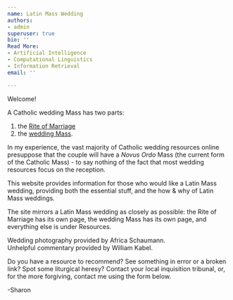 ```yaml
---
name: Latin Mass Wedding
authors:
- admin
superuser: true
bio: ''
Read More:
- Artificial Intelligence
- Computational Linguistics
- Information Retrieval
email: ''

---
```

Welcome!

A Catholic wedding Mass has two parts:

1. the [Rite of Marriage](https://www.latinmasswedding.com/rite-of-marriage/)
2. the [wedding Mass](https://www.latinmasswedding.com/the-wedding-mass/).

In my experience, the vast majority of Catholic wedding resources online presuppose that the couple will have a _Novus Ordo_ Mass (the current form of the Catholic Mass) - to say nothing of the fact that most wedding resources focus on the reception.

This website provides information for those who would like a Latin Mass wedding, providing both the essential stuff, and the how & why of Latin Mass weddings.

The site mirrors a Latin Mass wedding as closely as possible: the Rite of Marriage has its own page, the wedding Mass has its own page, and everything else is under Resources.

Wedding photography provided by Africa Schaumann.  
Unhelpful commentary provided by William Kabel.

Do you have a resource to recommend? See something in error or a broken link? Spot some liturgical heresy? Contact your local inquisition tribunal, or, for the more forgiving, contact me using the form below.

\-Sharon